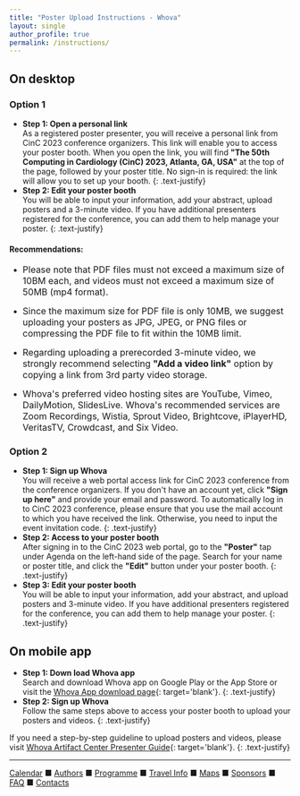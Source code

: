 ```yaml
---
title: "Poster Upload Instructions - Whova"
layout: single
author_profile: true
permalink: /instructions/
---
```

<a name="top"></a>

## On desktop

### Option 1
* **Step 1: Open a personal link**\
As a registered poster presenter, you will receive a personal link from CinC 2023 conference organizers. This link will enable you to access your poster booth. When you open the link, you will find **"The 50th Computing in Cardiology (CinC) 2023, Atlanta, GA, USA"** at the top of the page, followed by your poster title. No sign-in is required: the link will allow you to set up your booth.
{: .text-justify}
* **Step 2: Edit your poster booth**\
You will be able to input your information, add your abstract, upload posters and a 3-minute video. If you have additional presenters registered for the conference, you can add them to help manage your poster. 
{: .text-justify}

<div class="notice--warning">
  <h4 class="no_toc">Recommendations:</h4>

<ul>
  <p><font size="3"><li>Please note that PDF files must not exceed a maximum size of 10BM each, and videos must not exceed a maximum size of 50MB (mp4 format).</li></font></p>
  <p><font size="3"><li>Since the maximum size for PDF file is only 10MB, we suggest uploading your posters as JPG, JPEG, or PNG files or compressing the PDF file to fit within the 10MB limit.</li></font></p>
  <p><font size="3"><li>Regarding uploading a prerecorded 3-minute video, we strongly recommend selecting <strong>"Add a video link"</strong> option by copying a link from 3rd party video storage.</li></font></p>
  <p><font size="3"><li>Whova's preferred video hosting sites are YouTube, Vimeo, DailyMotion, SlidesLive.  Whova's recommended services are Zoom Recordings, Wistia, Sprout Video, Brightcove, iPlayerHD, VeritasTV, Crowdcast, and Six Video.</li></font></p>
</ul>

</div>

### Option 2
* **Step 1: Sign up Whova**\
You will receive a web portal access link for CinC 2023 conference from the conference organizers. If you don't have an account yet, click **"Sign up here"** and provide your email and password. To automatically log in to CinC 2023 conference, please ensure that you use the mail account to which you have received the link. Otherwise, you need to input the event invitation code.
{: .text-justify}
* **Step 2: Access to your poster booth**\
After signing in to the CinC 2023 web portal, go to the **"Poster"** tap under Agenda on the left-hand side of the page. Search for your name or poster title, and click the **"Edit"** button under your poster booth.
{: .text-justify} 
* **Step 3: Edit your poster booth**\
You will be able to input your information, add your abstract, and upload posters and 3-minute video. If you have additional presenters registered for the conference, you can add them to help manage your poster. 
{: .text-justify}

## On mobile app
* **Step 1: Down load Whova app**\
Search and download Whova app on Google Play or the App Store or visit the [Whova App download page](https://whova.com/faq/why-should-i-download-whova-app/){: target='blank'}.
{: .text-justify}
* **Step 2: Sign up Whova**\
Follow the same steps above to access your poster booth to upload your posters and videos. 
{: .text-justify}

If you need a step-by-step guideline to upload posters and videos, please visit [Whova Artifact Center Presenter Guide](https://whova.com/pages/whova-app-artifact-center-presenter-guide/){: target='blank'}.
{: .text-justify}


---

[Calendar](../dates/) &#9632; [Authors](../authors) &#9632; [Programme](../programme/) &#9632; [Travel Info](../travel/) &#9632; [Maps](../map) &#9632; [Sponsors](../sponsors/) &#9632; [FAQ](../faq/) &#9632; [Contacts](../contact/)